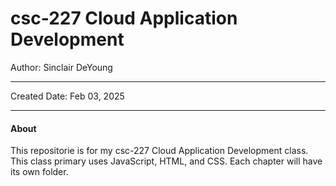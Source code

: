 # csc-227 Cloud Application Development
Author: Sinclair DeYoung

---
Created Date: Feb 03, 2025

---

#### About
<p>
This repositorie is for my csc-227 Cloud Application Development class. This class primary uses JavaScript, HTML, and CSS.
Each chapter will have its own folder.
</p>